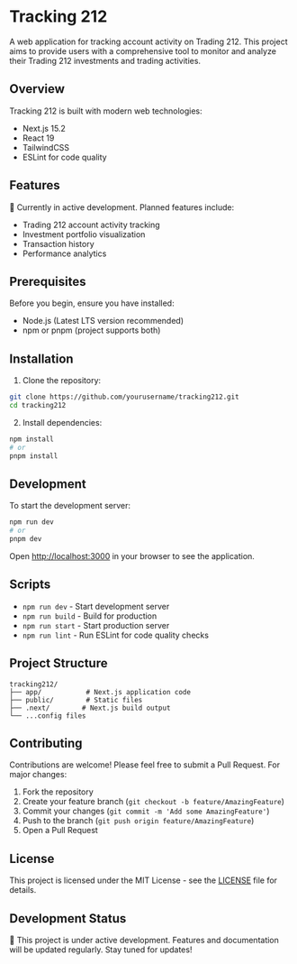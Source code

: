 # Tracking 212

A web application for tracking account activity on Trading 212. This project aims to provide users with a comprehensive tool to monitor and analyze their Trading 212 investments and trading activities.

## Overview

Tracking 212 is built with modern web technologies:
- Next.js 15.2
- React 19
- TailwindCSS
- ESLint for code quality

## Features

🚧 Currently in active development. Planned features include:
- Trading 212 account activity tracking
- Investment portfolio visualization
- Transaction history
- Performance analytics

## Prerequisites

Before you begin, ensure you have installed:
- Node.js (Latest LTS version recommended)
- npm or pnpm (project supports both)

## Installation

1. Clone the repository:
```bash
git clone https://github.com/yourusername/tracking212.git
cd tracking212
```

2. Install dependencies:
```bash
npm install
# or
pnpm install
```

## Development

To start the development server:

```bash
npm run dev
# or
pnpm dev
```

Open [http://localhost:3000](http://localhost:3000) in your browser to see the application.

## Scripts

- `npm run dev` - Start development server
- `npm run build` - Build for production
- `npm run start` - Start production server
- `npm run lint` - Run ESLint for code quality checks

## Project Structure

```
tracking212/
├── app/           # Next.js application code
├── public/        # Static files
├── .next/        # Next.js build output
└── ...config files
```

## Contributing

Contributions are welcome! Please feel free to submit a Pull Request. For major changes:

1. Fork the repository
2. Create your feature branch (`git checkout -b feature/AmazingFeature`)
3. Commit your changes (`git commit -m 'Add some AmazingFeature'`)
4. Push to the branch (`git push origin feature/AmazingFeature`)
5. Open a Pull Request

## License

This project is licensed under the MIT License - see the [LICENSE](LICENSE) file for details.

## Development Status

🚧 This project is under active development. Features and documentation will be updated regularly. Stay tuned for updates!
